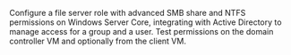 Configure a file server role with advanced SMB share and NTFS permissions on Windows Server Core, integrating with Active Directory to manage access for a group and a user. Test permissions on the domain controller VM and optionally from the client VM. 